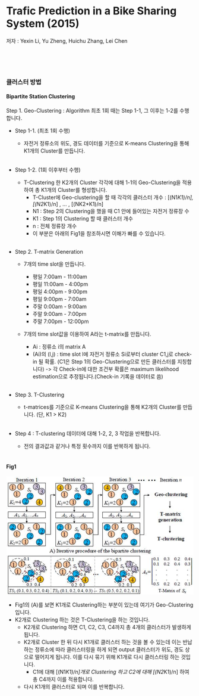 # Trafic Prediction in a Bike Sharing System (2015)
저자 : Yexin Li, Yu Zheng, Huichu Zhang, Lei Chen

<br><br><br>
  
### 클러스터 방법

#### Bipartite Station Clustering
Step 1. Geo-Clustering : Algorithm 최초 1회 때는 Step 1-1, 그 이후는 1-2를 수행합니다.
* Step 1-1. (최초 1회 수행)
  * 자전거 정류소의 위도, 경도 데이터를 기준으로 K-means Clustering을 통해 K1개의 Cluster를 만듭니다. 
  <br>

* Step 1-2. (1회 이후부터 수행)
  * T-Clustering 한 K2개의 Cluster 각각에 대해 1-1의 Geo-Clustering을 적용하여 총 K1개의 Cluster를 형성합니다. <br>
    * T-Cluster에 Geo-clustering을 할 때 각각의 클러스터 개수 : [(N1*K1)/n], [(N2*K1)/n] , ... , [(NK2*K1)/n] <br>
    * N1 : Step 2의 Clustering을 했을 때 C1 안에 들어있는 자전거 정류장 수
    * K1 : Step 1의 Clustering 할 때 클러스터 개수
    * n : 전체 정류장 개수
    * 이 부분은 아래의 Fig1을 참조하시면 이해가 빠를 수 있습니다.
    <br><br>
    
* Step 2. T-matrix Generation
  * 7개의 time slot을 만듭니다.
    * 평일 7:00am - 11:00am
    * 평일 11:00am - 4:00pm
    * 평일 4:00pm - 9:00pm
    * 평일 9:00pm - 7:00am
    * 주말 0:00am - 9:00am
    * 주말 9:00am - 7:00pm
    * 주말 7:00pm - 12:00pm
  
  * 7개의 time slot값을 이용하여 A라는 t-matrix를 만듭니다.
    * Ai : 정류소 i의 matrix A
    * (Ai)의 (l,j) : time slot l에 자전거 정류소 Si로부터 cluster C1,j로 check-in 될 확률. (C1은 Step 1의 Geo-Clustering으로 만든 클러스터를 지칭합니다)
    -> 각 Check-in에 대한 조건부 확률은 maximum likelihood estimation으로 추정됩니다.(Check-in 기록을 데이터로 씀)
  <br>
  
* Step 3. T-Clustering
  * t-matrices를 기준으로 K-means Clustering을 통해 K2개의 Cluster를 만듭니다. (단, K1 > K2)
  <br>
  
* Step 4 : T-clustering 데이터에 대해 1-2, 2, 3 작업을 반복합니다.
  * 전의 결과값과 같거나 특정 횟수까지 이를 반복하게 됩니다.
<br><br>


#### Fig1

![fig1](./images/Traffic_fig1.JPG)
<br>
* Fig1의 (A)를 보면 K1개로 Clustering하는 부분이 있는데 여기가 Geo-Clustering입니다.
* K2개로 Clustering 하는 것은 T-Clustering을 하는 것입니다.
  * K2개로 Clustering 하면 C1, C2, C3, C4까지 총 4개의 클러스터가 발생하게 됩니다.
  * K2개로 Cluster 한 뒤 다시 K1개로 클러스터 하는 것을 볼 수 있는데 이는 반납하는 정류소에 따라 클러스터링을 하게 되면 output 클러스터가 위도, 경도 상으로 떨어지게 됩니다. 이를 다시 묶기 위해 K1개로 다시 클러스터링 하는 것입니다.
    * C1에 대해 [(N1*K1)/n]개로 Clustering 하고 C2에 대해 [(N2*K1)/n] 하여 총 C4까지 이를 적용합니다.
  * 다시 K1개의 클러스터로 되며 이를 반복합니다.
